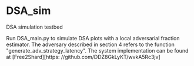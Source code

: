 # DSA_sim
DSA simulation testbed

Run DSA_main.py to simulate DSA plots with a local adversarial fraction estimator.
The adversary described in section 4 refers to the function "generate_adv_strategy_latency".
The system implementation can be found at [Free2Shard][https: //github.com/DDZ8GkLyKT/wvkA5Rc3jv]
